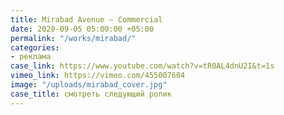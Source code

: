 ```yaml
---
title: Mirabad Avenue — Commercial
date: 2020-09-05 05:00:00 +05:00
permalink: "/works/mirabad/"
categories:
- реклама
case_link: https://www.youtube.com/watch?v=tR0AL4dnU2I&t=1s
vimeo_link: https://vimeo.com/455007604
image: "/uploads/mirabad_cover.jpg"
case_title: смотреть следующий ролик
---
```


